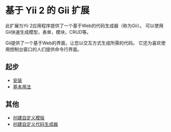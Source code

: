 基于 Yii 2 的 Gii 扩展 
========================

此扩展为Yii 2应用程序提供了一个基于Web的代码生成器（称为Gii）。
可以使用Gii快速生成模型，表单，模块，CRUD等。

Gii提供了一个基于Web的界面，让您以交互方式生成所需的代码。 它还为喜欢使用控制台窗口的人们提供命令行界面。

起步
---------------

* [安装](installation.md)
* [基本用法](basic-usage.md)

其他
-----------------

* [创建自定义模版](topics-creating-your-own-templates.md)
* [创建自定义代码生成器](topics-creating-your-own-generators.md)